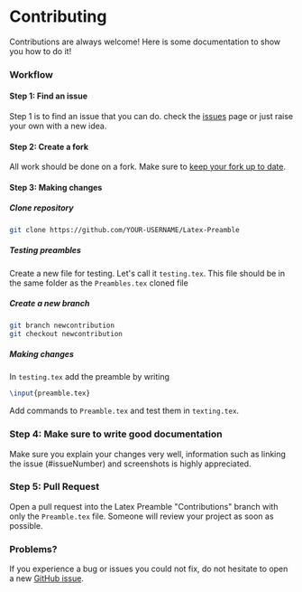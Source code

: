 # Contributing

Contributions are always welcome! Here is some documentation to show you how to do it!

### Workflow

#### Step 1: Find an issue

Step 1 is to find an issue that you can do. check the [issues](https://github.com/Uklizdev/Latex-Preamble/issues) page or just raise your own with a new idea.

#### Step 2: Create a fork

All work should be done on a fork. Make sure to [keep your fork up to date](https://dev.to/giannellitech/keeping-your-fork-up-to-date-klh).

#### Step 3: Making changes

##### Clone repository

```bash
git clone https://github.com/YOUR-USERNAME/Latex-Preamble
```

##### Testing preambles

Create a new file for testing. Let's call it `testing.tex`. This file should be in the same folder as the `Preambles.tex` cloned file

##### Create a new branch

```bash
git branch newcontribution
git checkout newcontribution
```

##### Making changes

In `testing.tex` add the preamble by writing 

```tex
\input{preamble.tex}
```
Add commands to `Preamble.tex` and test them in `texting.tex`.


### Step 4: Make sure to write good documentation

Make sure you explain your changes very well, information such as linking the issue (#issueNumber) and screenshots is highly appreciated.

### Step 5: Pull Request

Open a pull request into the Latex Preamble "Contributions" branch with only the `Preamble.tex` file. Someone will review your project as soon as possible.


### Problems?

If you experience a bug or issues you could not fix, do not hesitate to open a new [GitHub issue](https://github.com/Uklizdev/Latex-Preamble/issues).

